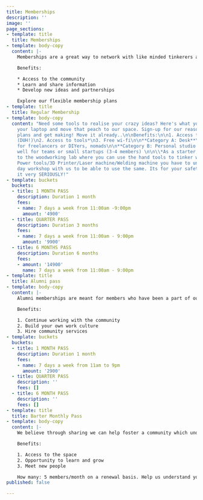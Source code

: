 ```yaml
---
title: Memberships
description: ''
image: ''
page_sections:
- template: title
  title: Memberships
- template: body-copy
  content: |-
    Memberships are a great way to network with like minded tinkerers and grow as a Maker / DIYer.

    Benefits:

    * Access to the community
    * Learn and share information
    * Develop new ideas and partnerships

    Explore our flexible membership plans
- template: title
  title: Regular Membership
- template: body-copy
  content: "Need some tools to realise your crazy ideas? Here's what you can do. Pick
    your laptop and move that peach to our space. Sign-up for our reasonable membership
    plans and get making! Move it already..\n\nBenefits:\n\n1. Access to the space
    (DUH!)\n2. Access to tools*\n3. Free wi-fi\n\n**Category A: Desk**\n\nWorks well
    for freelancers or DIYers, nomads\n\n**Category B: Personal studio space**\n\nWorks
    well for teams or small startups (3-4 members) \n\n\\*As a starter, you get access
    to the woodworking lab where you can use the hand tools to tinker with. To use
    Power tools/3D Printer/Laser machine/Welding machine you have to undergo a full
    day workshop with us to be able to use the same. Its for your safety and we take
    it very SERIOUSLY!"
- template: buckets
  buckets:
  - title: 1 MONTH PASS
    description: Duration 1 month
    fees:
    - name: 7 days a week from 11:00am -9:00pm
      amount: '4900'
  - title: QUARTER PASS
    description: Duration 3 months
    fees:
    - name: 7 days a week from 11:00am - 9:00pm
      amount: '9900'
  - title: 6 MONTHS PASS
    description: Duration 6 months
    fees:
    - amount: '14900'
      name: 7 days a week from 11:00am - 9:00pm
- template: title
  title: Alumni pass
- template: body-copy
  content: |-
    Alumni memberships are meant for members who have been a part of our flagship programs like Rapid Prototyping, S.T.E.A.M School, D.I.V.E or SDG School programs.

    Benefits:

    1. Continue working with the community
    2. Build your own work culture
    3. Hire community services
- template: buckets
  buckets:
  - title: 1 MONTH PASS
    description: Duration 1 month
    fees:
    - name: 7 days a week from 11am to 9pm
      amount: '2900'
  - title: QUARTER PASS
    description: ''
    fees: []
  - title: 6 MONTH PASS
    description: ''
    fees: []
- template: title
  title: Barter Monthly Pass
- template: body-copy
  content: |-
    We believe through sharing we can help foster a community which understands the value that a maker space like ours strives to create in the society. If you have the discipline and the right kind of motivation we would be happy to wave-off the membership-plan for you. What's the catch? Nothing, just help us with our OPERATIONAL requirements at our spaces in Mumbai and Delhi, it can include helping us in building projects, running offline campaigns, volunteering in fixing a presentation or helping in research and documentation.

    Benefits:

    1. Access to the space
    2. Opportunity to learn and grow
    3. Meet new people

    How many: 5 members/month on a renewal basis. Help us understand you better by filling a form
published: false

---
```

